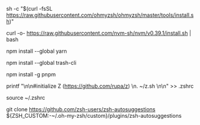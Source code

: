sh -c "$(curl -fsSL https://raw.githubusercontent.com/ohmyzsh/ohmyzsh/master/tools/install.sh)"

curl -o- https://raw.githubusercontent.com/nvm-sh/nvm/v0.39.1/install.sh | bash

npm install --global yarn

npm install --global trash-cli

npm install -g pnpm

printf "\n\n#initialize Z (https://github.com/rupa/z) \n. ~/z.sh \n\n" >> .zshrc

source ~/.zshrc

git clone https://github.com/zsh-users/zsh-autosuggestions ${ZSH_CUSTOM:-~/.oh-my-zsh/custom}/plugins/zsh-autosuggestions
